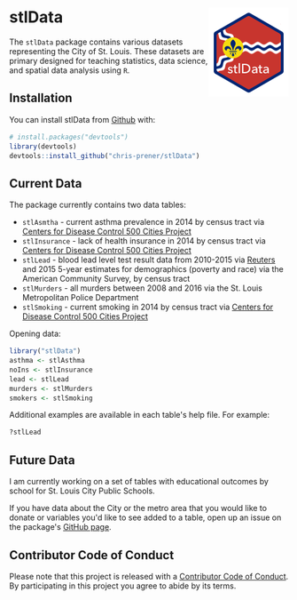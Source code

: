 
<!-- README.md is generated from README.Rmd. Please edit that file -->
stlData <img src="man/figures/logo.png" align="right" />
========================================================

The `stlData` package contains various datasets representing the City of St. Louis. These datasets are primary designed for teaching statistics, data science, and spatial data analysis using `R`.

Installation
------------

You can install stlData from [Github](https://github.com/chris-prener/stlData) with:

``` r
# install.packages("devtools")
library(devtools)
devtools::install_github("chris-prener/stlData")
```

Current Data
------------

The package currently contains two data tables:

-   `stlAsmtha` - current asthma prevalence in 2014 by census tract via [Centers for Disease Control 500 Cities Project](https://www.cdc.gov/500cities/)
-   `stlInsurance` - lack of health insurance in 2014 by census tract via [Centers for Disease Control 500 Cities Project](https://www.cdc.gov/500cities/)
-   `stlLead` - blood lead level test result data from 2010-2015 via [Reuters](http://www.reuters.com/investigates/special-report/usa-lead-testing/#interactive-lead) and 2015 5-year estimates for demographics (poverty and race) via the American Community Survey, by census tract
-   `stlMurders` - all murders between 2008 and 2016 via the St. Louis Metropolitan Police Department
-   `stlSmoking` - current smoking in 2014 by census tract via [Centers for Disease Control 500 Cities Project](https://www.cdc.gov/500cities/)

Opening data:

``` r
library("stlData")
asthma <- stlAsthma
noIns <- stlInsurance
lead <- stlLead
murders <- stlMurders
smokers <- stlSmoking
```

Additional examples are available in each table's help file. For example:

``` r
?stlLead
```

Future Data
-----------

I am currently working on a set of tables with educational outcomes by school for St. Louis City Public Schools.

If you have data about the City or the metro area that you would like to donate or variables you'd like to see added to a table, open up an issue on the package's [GitHub page](http://github.com/chris-prener/stlData/issues).

Contributor Code of Conduct
---------------------------

Please note that this project is released with a [Contributor Code of Conduct](CONDUCT.md). By participating in this project you agree to abide by its terms.
